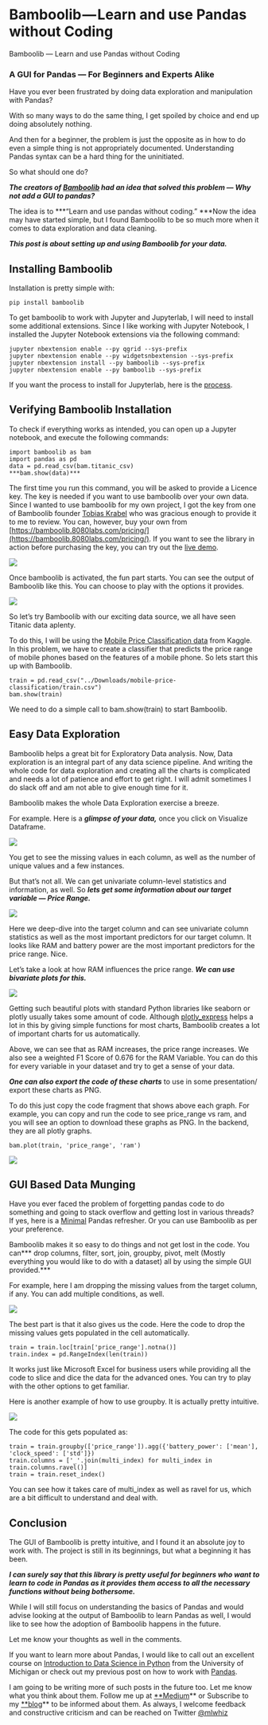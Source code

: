 
# Bamboolib — Learn and use Pandas without Coding

Bamboolib — Learn and use Pandas without Coding

### A GUI for Pandas — For Beginners and Experts Alike

Have you ever been frustrated by doing data exploration and manipulation with Pandas?

With so many ways to do the same thing, I get spoiled by choice and end up doing absolutely nothing.

And then for a beginner, the problem is just the opposite as in how to do even a simple thing is not appropriately documented. Understanding Pandas syntax can be a hard thing for the uninitiated.

So what should one do?

***The creators of [Bamboolib](http://bamboolib.8080labs.com) had an idea that solved this problem — Why not add a GUI to pandas?***

The idea is to ***“Learn and use pandas without coding.” ***Now the idea may have started simple, but I found Bamboolib to be so much more when it comes to data exploration and data cleaning.

***This post is about setting up and using Bamboolib for your data.***

## Installing Bamboolib

Installation is pretty simple with:

    pip install bamboolib

To get bamboolib to work with Jupyter and Jupyterlab, I will need to install some additional extensions. Since I like working with Jupyter Notebook, I installed the Jupyter Notebook extensions via the following command:

    jupyter nbextension enable --py qgrid --sys-prefix
    jupyter nbextension enable --py widgetsnbextension --sys-prefix
    jupyter nbextension install --py bamboolib --sys-prefix
    jupyter nbextension enable --py bamboolib --sys-prefix

If you want the process to install for Jupyterlab, here is the [process](https://github.com/tkrabel/bamboolib/blob/master/installation/conda_venv/setup_and_installation.md#installing-bamboolib-using-conda-environment).

## Verifying Bamboolib Installation

To check if everything works as intended, you can open up a Jupyter notebook, and execute the following commands:

    import bamboolib as bam
    import pandas as pd
    data = pd.read_csv(bam.titanic_csv)
    ***bam.show(data)***

The first time you run this command, you will be asked to provide a Licence key. The key is needed if you want to use bamboolib over your own data. Since I wanted to use bamboolib for my own project, I got the key from one of Bamboolib founder [Tobias Krabel](undefined) who was gracious enough to provide it to me to review. You can, however, buy your own from [https://bamboolib.8080labs.com/pricing/](https://bamboolib.8080labs.com/pricing/). If you want to see the library in action before purchasing the key, you can try out the [live demo](https://mybinder.org/v2/gh/8080labs/bamboolib_binder_template/master?filepath=bamboolib_demo_titanic.ipynb).

![](/images/bamboo/0.png)

Once bamboolib is activated, the fun part starts. You can see the output of Bamboolib like this. You can choose to play with the options it provides.

![](/images/bamboo/1.png)

So let’s try Bamboolib with our exciting data source, we all have seen Titanic data aplenty.

To do this, I will be using the [Mobile Price Classification data](https://www.kaggle.com/iabhishekofficial/mobile-price-classification) from Kaggle. In this problem, we have to create a classifier that predicts the price range of mobile phones based on the features of a mobile phone. So lets start this up with Bamboolib.

    train = pd.read_csv("../Downloads/mobile-price-classification/train.csv")
    bam.show(train)

We need to do a simple call to bam.show(train) to start Bamboolib.

## Easy Data Exploration

Bamboolib helps a great bit for Exploratory Data analysis. Now, Data exploration is an integral part of any data science pipeline. And writing the whole code for data exploration and creating all the charts is complicated and needs a lot of patience and effort to get right. I will admit sometimes I do slack off and am not able to give enough time for it.

Bamboolib makes the whole Data Exploration exercise a breeze.

For example. Here is a ***glimpse of your data,*** once you click on Visualize Dataframe.

![](/images/bamboo/2.png)

You get to see the missing values in each column, as well as the number of unique values and a few instances.

But that’s not all. We can get univariate column-level statistics and information, as well. So ***lets get some information about our target variable — Price Range.***

![](/images/bamboo/3.png)

Here we deep-dive into the target column and can see univariate column statistics as well as the most important predictors for our target column. It looks like RAM and battery power are the most important predictors for the price range. Nice.

Let’s take a look at how RAM influences the price range. ***We can use bivariate plots for this.***

![](/images/bamboo/4.png)

Getting such beautiful plots with standard Python libraries like seaborn or plotly usually takes some amount of code. Although [plotly_express](https://towardsdatascience.com/pythons-one-liner-graph-creation-library-with-animations-hans-rosling-style-f2cb50490396) helps a lot in this by giving simple functions for most charts, Bamboolib creates a lot of important charts for us automatically.

Above, we can see that as RAM increases, the price range increases. We also see a weighted F1 Score of 0.676 for the RAM Variable. You can do this for every variable in your dataset and try to get a sense of your data.

***One can also export the code of these charts*** to use in some presentation/ export these charts as PNG.

To do this just copy the code fragment that shows above each graph. For example, you can copy and run the code to see price_range vs ram, and you will see an option to download these graphs as PNG. In the backend, they are all plotly graphs.

    bam.plot(train, 'price_range', 'ram')

![](/images/bamboo/5.png)

## GUI Based Data Munging

Have you ever faced the problem of forgetting pandas code to do something and going to stack overflow and getting lost in various threads? If yes, here is a [Minimal](https://towardsdatascience.com/minimal-pandas-subset-for-data-scientists-6355059629ae) Pandas refresher. Or you can use Bamboolib as per your preference.

Bamboolib makes it so easy to do things and not get lost in the code. You can*** drop columns, filter, sort, join, groupby, pivot, melt (Mostly everything you would like to do with a dataset) all by using the simple GUI provided.***

For example, here I am dropping the missing values from the target column, if any. You can add multiple conditions, as well.

![](/images/bamboo/6.png)

The best part is that it also gives us the code. Here the code to drop the missing values gets populated in the cell automatically.

    train = train.loc[train['price_range'].notna()]
    train.index = pd.RangeIndex(len(train))

It works just like Microsoft Excel for business users while providing all the code to slice and dice the data for the advanced ones. You can try to play with the other options to get familiar.

Here is another example of how to use groupby. It is actually pretty intuitive.

![](/images/bamboo/7.png)

The code for this gets populated as:

    train = train.groupby(['price_range']).agg({'battery_power': ['mean'], 'clock_speed': ['std']})
    train.columns = ['_'.join(multi_index) for multi_index in train.columns.ravel()]
    train = train.reset_index()

You can see how it takes care of multi_index as well as ravel for us, which are a bit difficult to understand and deal with.

## Conclusion

The GUI of Bamboolib is pretty intuitive, and I found it an absolute joy to work with. The project is still in its beginnings, but what a beginning it has been.

***I can surely say that this library is pretty useful for beginners who want to learn to code in Pandas as it provides them access to all the necessary functions without being bothersome.***

While I will still focus on understanding the basics of Pandas and would advise looking at the output of Bamboolib to learn Pandas as well, I would like to see how the adoption of Bamboolib happens in the future.

Let me know your thoughts as well in the comments.

If you want to learn more about Pandas, I would like to call out an excellent course on [Introduction to Data Science in Python](https://click.linksynergy.com/link?id=lVarvwc5BD0&offerid=467035.6355988048&type=2&murl=https%3A%2F%2Fwww.coursera.org%2Flearn%2Fpython-data-analysis) from the University of Michigan or check out my previous post on how to work with [Pandas](https://towardsdatascience.com/minimal-pandas-subset-for-data-scientists-6355059629ae).

I am going to be writing more of such posts in the future too. Let me know what you think about them. Follow me up at [**Medium](https://medium.com/@rahul_agarwal)** or Subscribe to my [**blog](http://eepurl.com/dbQnuX)** to be informed about them. As always, I welcome feedback and constructive criticism and can be reached on Twitter [@mlwhiz](https://twitter.com/MLWhiz)
